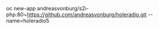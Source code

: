 oc new-app andreasvonburg/s2i-php:80~https://github.com/andreasvonburg/holeradio.git --name=holeradio5

